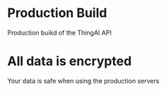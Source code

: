 # Production Build
Production buikd of the ThingAI API

# All data is encrypted
Your data is safe when using the production servers
